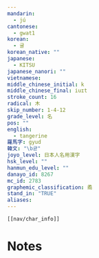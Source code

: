 ```yaml
---
mandarin:
  - jú
cantonese:
  - gwat1
korean:
  - 귤
korean_native: ""
japanese:
  - KITSU
japanese_nanori: ""
vietnamese:
middle_chinese_initial: k
middle_chinese_final: iuɪt
stroke_count: 16
radical: 木
skip_number: 1-4-12
grade_level: 名
pos: ""
english:
  - tangerine
羅馬字: gyud
韓文: "\b귣"
joyo_level: 日本人名用漢字
hsk_level: ""
hanmun_edu_level: ""
danayo_id: 8267
mc_id: 2783
graphemic_classification: 矞
stand_in: "TRUE"
aliases:
---
```

```meta-bind-embed
[[nav/char_info]]
```

# Notes
